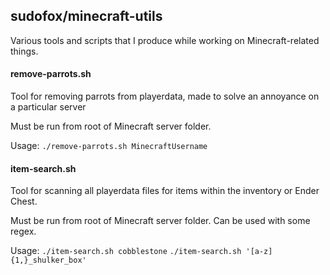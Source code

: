 ## sudofox/minecraft-utils

Various tools and scripts that I produce while working on Minecraft-related things.

#### remove-parrots.sh
Tool for removing parrots from playerdata, made to solve an annoyance on a particular server

Must be run from root of Minecraft server folder.

Usage: `./remove-parrots.sh MinecraftUsername`


#### item-search.sh
Tool for scanning all playerdata files for items within the inventory or Ender Chest.

Must be run from root of Minecraft server folder. Can be used with some regex.

Usage: `./item-search.sh cobblestone`
`./item-search.sh '[a-z]{1,}_shulker_box'`
